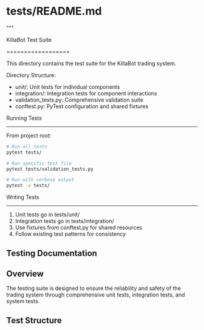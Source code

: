 # tests/README.md

"""

KillaBot Test Suite

==================

This directory contains the test suite for the KillaBot trading system.

Directory Structure:

- unit/: Unit tests for individual components
- integration/: Integration tests for component interactions
- validation_tests.py: Comprehensive validation suite
- conftest.py: PyTest configuration and shared fixtures

Running Tests

-------------

From project root:

```bash
# Run all tests
pytest tests/

# Run specific test file
pytest tests/validation_tests.py

# Run with verbose output
pytest -v tests/
```

Writing Tests

-------------

1. Unit tests go in tests/unit/
2. Integration tests go in tests/integration/
3. Use fixtures from conftest.py for shared resources
4. Follow existing test patterns for consistency

## Testing Documentation

## Overview

The testing suite is designed to ensure the reliability and safety of the trading system through comprehensive unit tests, integration tests, and system tests.

## Test Structure
